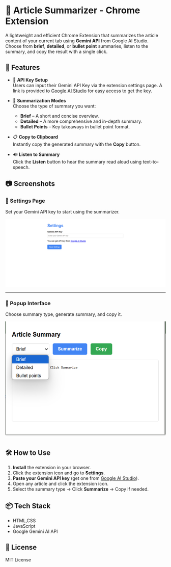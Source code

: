 
# 📰 Article Summarizer - Chrome Extension

A lightweight and efficient Chrome Extension that summarizes the article content of your current tab using **Gemini API** from Google AI Studio. Choose from **brief**, **detailed**, or **bullet point** summaries, listen to the summary, and copy the result with a single click.

## 🚀 Features

- 🔑 **API Key Setup**  
  Users can input their Gemini API Key via the extension settings page. A link is provided to [Google AI Studio](https://aistudio.google.com/app/apikey) for easy access to get the key.

- 📝 **Summarization Modes**  
  Choose the type of summary you want:
  - **Brief** – A short and concise overview.
  - **Detailed** – A more comprehensive and in-depth summary.
  - **Bullet Points** – Key takeaways in bullet point format.

- 📋 **Copy to Clipboard**  
  Instantly copy the generated summary with the **Copy** button.

- 🔊 **Listen to Summary**  
  Click the **Listen** button to hear the summary read aloud using text-to-speech.

## 📷 Screenshots

### 🔧 Settings Page
Set your Gemini API key to start using the summarizer.

![Settings Screenshot](./1.png)

---

### 📄 Popup Interface
Choose summary type, generate summary, and copy it.

![Popup Screenshot](./2.png)

## 🛠️ How to Use

1. **Install** the extension in your browser.
2. Click the extension icon and go to **Settings**.
3. **Paste your Gemini API key** (get one from [Google AI Studio](https://aistudio.google.com/app/apikey)).
4. Open any article and click the extension icon.
5. Select the summary type → Click **Summarize** → Copy if needed.

## 📦 Tech Stack

- HTML,CSS
- JavaScript
- Google Gemini AI API

## 📄 License

MIT License
